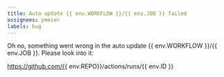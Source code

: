 ```yaml
---
title: Auto update {{ env.WORKFLOW }}/{{ env.JOB }} failed
assignees: pmeier
labels: bug
---
```


Oh no, something went wrong in the auto update {{ env.WORKFLOW }}/{{ env.JOB }}.
Please look into it:

https://github.com/{{ env.REPO}}/actions/runs/{{ env.ID }}
